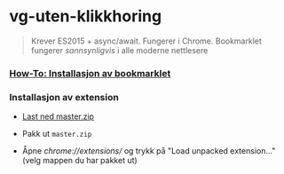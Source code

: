 # vg-uten-klikkhoring

> Krever ES2015 + async/await. Fungerer i Chrome. Bookmarklet fungerer _sannsynligvis_ i alle moderne nettlesere

### [How-To: Installasjon av bookmarklet](https://kalfheim.github.io/vg-uten-klikkhoring/docs/)

### Installasjon av extension

- [Last ned master.zip](https://github.com/kalfheim/vg-uten-klikkhoring/archive/master.zip)

- Pakk ut `master.zip`

- Åpne *chrome://extensions/* og trykk på "Load unpacked extension..." (velg mappen du har pakket ut)
